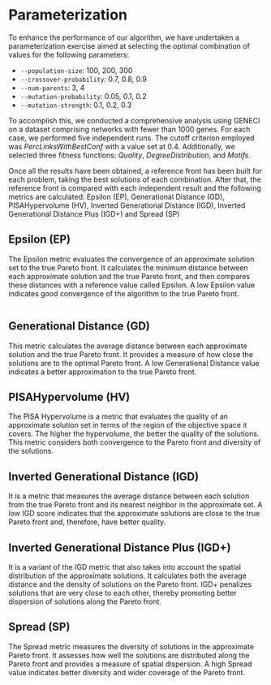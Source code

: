 # Parameterization

To enhance the performance of our algorithm, we have undertaken a parameterization exercise aimed at selecting the optimal combination of values for the following parameters:

* `--population-size`: 100, 200, 300
* `--crossover-probability`: 0.7, 0.8, 0.9
* `--num-parents`: 3, 4
* `--mutation-probability`: 0.05, 0.1, 0.2
* `--mutation-strength`: 0.1, 0.2, 0.3

To accomplish this, we conducted a comprehensive analysis using GENECI on a dataset comprising networks with fewer than 1000 genes. For each case, we performed five independent runs. The cutoff criterion employed was *PercLinksWithBestConf* with a value set at 0.4. Additionally, we selected three fitness functions: *Quality*, *DegreeDistribution*, and *Motifs*.

Once all the results have been obtained, a reference front has been built for each problem, taking the best solutions of each combination. After that, the reference front is compared with each independent result and the following metrics are calculated: Epsilon (EP), Generational Distance (GD), PISAHypervolume (HV), Inverted Generational Distance (IGD), Inverted Generational Distance Plus (IGD+) and Spread (SP)

## Epsilon (EP)

The Epsilon metric evaluates the convergence of an approximate solution set to the true Pareto front. It calculates the minimum distance between each approximate solution and the true Pareto front, and then compares these distances with a reference value called Epsilon. A low Epsilon value indicates good convergence of the algorithm to the true Pareto front.

<div style="overflow-y: auto; max-height: 300px;">
  


</div>


## Generational Distance (GD)

This metric calculates the average distance between each approximate solution and the true Pareto front. It provides a measure of how close the solutions are to the optimal Pareto front. A low Generational Distance value indicates a better approximation to the true Pareto front.

## PISAHypervolume (HV)

The PISA Hypervolume is a metric that evaluates the quality of an approximate solution set in terms of the region of the objective space it covers. The higher the hypervolume, the better the quality of the solutions. This metric considers both convergence to the Pareto front and diversity of the solutions.

## Inverted Generational Distance (IGD) 

It is a metric that measures the average distance between each solution from the true Pareto front and its nearest neighbor in the approximate set. A low IGD score indicates that the approximate solutions are close to the true Pareto front and, therefore, have better quality.

## Inverted Generational Distance Plus (IGD+) 

It is a variant of the IGD metric that also takes into account the spatial distribution of the approximate solutions. It calculates both the average distance and the density of solutions on the Pareto front. IGD+ penalizes solutions that are very close to each other, thereby promoting better dispersion of solutions along the Pareto front.

## Spread (SP)

The Spread metric measures the diversity of solutions in the approximate Pareto front. It assesses how well the solutions are distributed along the Pareto front and provides a measure of spatial dispersion. A high Spread value indicates better diversity and wider coverage of the Pareto front.